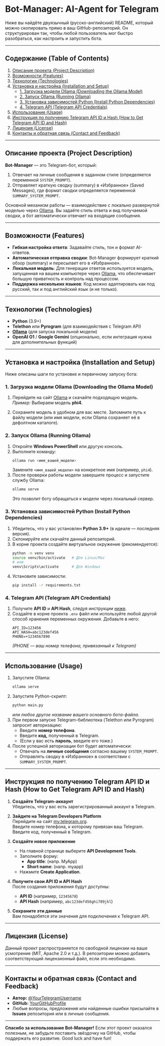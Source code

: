 # Bot-Manager: AI-Agent for Telegram

Ниже вы найдёте двуязычный (русско-английский) README, который можно скопировать прямо в ваш GitHub-репозиторий. Он структурирован так, чтобы любой пользователь мог быстро разобраться, как настроить и запустить бота.

---

## Содержание (Table of Contents)

1. [Описание проекта (Project Description)](#описание-проекта-project-description)
2. [Возможности (Features)](#возможности-features)
3. [Технологии (Technologies)](#технологии-technologies)
4. [Установка и настройка (Installation and Setup)](#установка-и-настройка-installation-and-setup)
   - [1. Загрузка модели Ollama (Downloading the Ollama Model)](#1-загрузка-модели-ollama-downloading-the-ollama-model)
   - [2. Запуск Ollama (Running Ollama)](#2-запуск-ollama-running-ollama)
   - [3. Установка зависимостей Python (Install Python Dependencies)](#3-установка-зависимостей-python-install-python-dependencies)
   - [4. Telegram API (Telegram API Credentials)](#4-telegram-api-telegram-api-credentials)
5. [Использование (Usage)](#использование-usage)
6. [Инструкция по получению Telegram API ID и Hash (How to Get Telegram API ID and Hash)](#инструкция-по-получению-telegram-api-id-и-hash-how-to-get-telegram-api-id-and-hash)
7. [Лицензия (License)](#лицензия-license)
8. [Контакты и обратная связь (Contact and Feedback)](#контакты-и-обратная-связь-contact-and-feedback)

---

## Описание проекта (Project Description)

**Bot-Manager** — это Telegram-бот, который:
1. Отвечает на личные сообщения в заданном стиле (определяется переменной `SYSTEM_PROMPT`).
2. Отправляет краткую сводку (summary) в «Избранное» (Saved Messages), где формат сводки определяется переменной `SUMMARY_SYSTEM_PROMPT`.

Основной механизм работы — взаимодействие с локально развернутой моделью через [Ollama](https://ollama.com/). Вы задаёте стиль ответа и вид получаемой сводки, а бот автоматически отвечает на входящие сообщения.

---

## Возможности (Features)

- **Гибкая настройка ответа**: Задавайте стиль, тон и формат AI-ответов.
- **Автоматическая отправка сводки**: Bot-Manager формирует краткий обзор (summary) и пересылает его в «Избранное».
- **Локальная модель**: Для генерации ответов используется модель, запущенная на вашем компьютере через [Ollama](https://ollama.com/), что обеспечивает большую приватность и контроль над процессом.
- **Поддержка нескольких языков**: Код можно адаптировать как под русский, так и под английский язык (и не только).

---

## Технологии (Technologies)

- **Python** (3.9+)
- **Telethon** или **Pyrogram** (для взаимодействия с Telegram API)
- **[Ollama](https://ollama.com/)** (для запуска локальной модели)
- **OpenAI O1** / **Google Gemini** (опционально, если интеграция нужна для дополнительных функций)

---

## Установка и настройка (Installation and Setup)

Ниже описаны шаги по установке и первичному запуску бота:

### 1. Загрузка модели Ollama (Downloading the Ollama Model)

1. Перейдите на сайт [Ollama](https://ollama.com/) и скачайте подходящую модель.  
   *Пример:* Выбираем модель **phi4**.

2. Сохраните модель в удобном для вас месте. Запомните путь к файлу модели (или имя модели, если Ollama сохраняет её в дефолтном каталоге).

### 2. Запуск Ollama (Running Ollama)

1. Откройте **Windows PowerShell** или другую консоль.
2. Выполните команду:
   ```bash
   ollama run <имя_вашей_модели>
   ```
   Замените `<имя_вашей_модели>` на конкретное имя (например, `phi4`).
3. После проверки работы модели завершите процесс и запустите службу Ollama:
   ```bash
   ollama serve
   ```
   Это позволит боту обращаться к модели через локальный сервер.

### 3. Установка зависимостей Python (Install Python Dependencies)

1. Убедитесь, что у вас установлен **Python 3.9+** (в идеале — последняя версия).
2. Склонируйте или скачайте данный репозиторий.
3. В корне проекта создайте виртуальное окружение (рекомендуется):
   ```bash
   python -m venv venv
   source venv/bin/activate   # Для Linux/Mac
   # или
   venv\Scripts\activate      # Для Windows
   ```
4. Установите зависимости:
   ```bash
   pip install -r requirements.txt
   ```

### 4. Telegram API (Telegram API Credentials)

1. Получите **API ID** и **API Hash**, следуя инструкции [ниже](#инструкция-по-получению-telegram-api-id-и-hash-how-to-get-telegram-api-id-and-hash).
2. Создайте в корне проекта `.env` файл или используйте любой другой способ хранения переменных окружения. Добавьте в него:
   ```
   API_ID=123456
   API_HASH=abc123def456
   PHONE=+1234567890
   ```
   *(PHONE — ваш номер телефона, привязанный к Telegram)*

---

## Использование (Usage)

1. Запустите Ollama:
   ```bash
   ollama serve
   ```
2. Запустите Python-скрипт:
   ```bash
   python main.py
   ```
   *или любое другое название вашего основного бота-файла.*
3. При первом запуске Telegram-библиотека (Telethon или Pyrogram) запросит авторизацию:
   - Введите **номер телефона**.
   - Введите **код**, полученный в Telegram.
   - (Если у вас есть **пароль**, введите его тоже.)
4. После успешной авторизации бот будет автоматически:
   - Отвечать на **личные сообщения** согласно вашему `SYSTEM_PROMPT`.
   - Отправлять сводку в «Избранное» в соответствии с `SUMMARY_SYSTEM_PROMPT`.

---

## Инструкция по получению Telegram API ID и Hash (How to Get Telegram API ID and Hash)

1. **Создайте Telegram-аккаунт**  
   Убедитесь, что у вас есть зарегистрированный аккаунт в Telegram.

2. **Зайдите на Telegram Developers Platform**  
   Перейдите на сайт [my.telegram.org](https://my.telegram.org/).  
   Введите номер телефона, к которому привязан ваш Telegram.  
   Введите код, полученный в Telegram.

3. **Создайте новое приложение**  
   - На главной странице выберите **API Development Tools**.  
   - Заполните форму:  
     - **App title**: (напр. MyApp)  
     - **Short name**: (напр. myapp)  
   - Нажмите **Create Application**.

4. **Получите свои API ID и API Hash**  
   После создания приложения будут доступны:  
   - **API ID** (например, `12345678`)  
   - **API Hash** (например, `abc123def456ghi789jkl`)

5. **Сохраните эти данные**  
   Вам понадобятся эти значения для подключения к Telegram API.

---

## Лицензия (License)

Данный проект распространяется по свободной лицензии на ваше усмотрение (MIT, Apache 2.0 и т.д.). В репозитории можно добавить соответствующий лицензионный файл, если это необходимо.

---

## Контакты и обратная связь (Contact and Feedback)

- **Автор:** [@YourTelegramUsername](https://t.me/YourTelegramUsername)  
- **GitHub:** [YourGitHubProfile](https://github.com/YourGitHubProfile)  
- Любые вопросы, предложения или найденные ошибки присылайте в **Issues** репозитория или в личные сообщения.

---

**Спасибо за использование Bot-Manager!** Если этот проект оказался полезным, не забудьте поставить звёздочку на GitHub, чтобы поддержать его развитие. Good luck and have fun!
